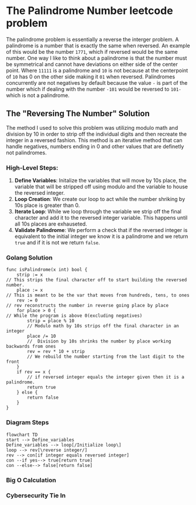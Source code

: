# The Palindrome Number leetcode problem

The palindrome problem is essentially a reverse the interger problem. A palindrome is a number that is exactly the same when reversed. An example of this would be the number `1771`, which if reversed would be the same number. One way I like to think about a palindrome is that the number must be symmetrical and cannot have deviations on either side of the center point. Where `11111` is a palindrome and `10` is not because at the centerpoint of `10` has 0 on the other side making it `01` when reversed. Palindromes concurrently are not negatives by default because the value `-` is part of the number which if dealing with the number `-101` would be reversed to `101-` which is not a palindrome. 

## The "Reversing The Number" Solution 
The method I used to solve this problem was utilizing modulo math and division by 10 in order to strip off the individual digits and then recreate the integer in a reversed fashion. This method is an iterative method that can handle negatives, numbers ending in 0 and other values that are definetly not palindromes. 

### High-Level Steps:
1. **Define Variables**: Initalize the variables that will move by 10s place, the variable that will be stripped off using modulo and the variable to house the reversed integer.  
2. **Loop Creation**: We create our loop to act while the number shriking by 10s place is greater than 0. 
3. **Iterate Loop**: While we loop through the variable we strip off the final character and add it to the reversed integer variable. This happens until all 10s places are exhauseted. 
4. **Validate Palindrome**: We perform a check that if the reversed integer is equivalent to the initial integer we know it is a palindrome and we return `true` and if it is not we return `false`. 
### Golang Solution 

~~~
func isPalindrome(x int) bool {
    strip := x
// This strips the final character off to start building the reversed number. 
    place := x
// This is meant to be the var that moves from hundreds, tens, to ones  
    rev := 0
// rev reconstructs the number in reverse going place by place
    for place > 0 {
// While the program is above 0(excluding negatives)
        strip = place % 10
        // Modulo math by 10s strips off the final character in an integer
        place /= 10
        //  Division by 10s shrinks the number by place working backwards from ones
        rev = rev * 10 + strip
        // We rebuild the number starting from the last digit to the front 
    }
    if rev == x {
        // if reversed integer equals the integer given then it is a palindrome. 
        return true 
    } else {
        return false
    }
}
~~~     
     
### Diagram Steps 
```mermaid
flowchart TD
start --> Define_variables
Define_variables --> loop[/Initialize loop\]
loop --> rev[\reverse integer/]
rev --> con[if integer equals reversed integer]
con --if yes--> true[return true]
con --else--> false[return false]
```

### Big O Calculation

### Cybersecurity Tie In 



